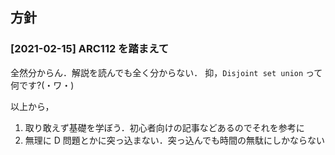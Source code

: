 ## 方針

### [2021-02-15] ARC112 を踏まえて

全然分からん．解説を読んでも全く分からない．
抑，`Disjoint set union` って何です?(・ワ・)

以上から，

1. 取り敢えず基礎を学ぼう．初心者向けの記事などあるのでそれを参考に
1. 無理に D 問題とかに突っ込まない．突っ込んでも時間の無駄にしかならない
